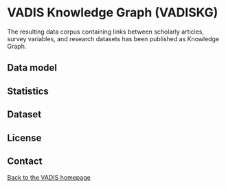 # VADIS Knowledge Graph (VADISKG)

The resulting data corpus containing links between scholarly articles, survey variables, and research datasets has been published as Knowledge Graph.

## Data model

## Statistics

## Dataset

## License

## Contact



[Back to the VADIS homepage](README.md)
